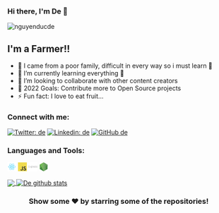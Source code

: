 ### Hi there, I'm De 👋

<p align="left"> <img src="https://komarev.com/ghpvc/?username=nguyenducde&label=Views&color=blue&style=plastic" alt="nguyenducde" /> </p>

## I'm a Farmer!!

- 🏡 I came from a poor family, difficult in every way so i must learn 🤣
- 🌱 I’m currently learning everything 🤣
- 👯 I’m looking to collaborate with other content creators
- 🥅 2022 Goals: Contribute more to Open Source projects
- ⚡ Fun fact: I love to eat fruit...

### Connect with me:

[![Twitter: de](https://img.shields.io/twitter/follow/Nguync65453423?style=social)](https://twitter.com/Nguync65453423)
[![Linkedin: de](https://img.shields.io/badge/-de-blue?style=flat-square&logo=Linkedin&logoColor=white&link=https://www.linkedin.com/in/de-nguyen-duc-185b6b1b5/)](https://www.linkedin.com/in/de-nguyen-duc-185b6b1b5/)
[![GitHub de](https://img.shields.io/github/followers/nguyenducde?label=follow&style=social)](https://github.com/nguyenducde)

### Languages and Tools:

<code><img height="20" src="https://raw.githubusercontent.com/github/explore/80688e429a7d4ef2fca1e82350fe8e3517d3494d/topics/react/react.png"></code>
<code><img height="20" src="https://raw.githubusercontent.com/github/explore/80688e429a7d4ef2fca1e82350fe8e3517d3494d/topics/javascript/javascript.png"></code>
<code><img height="20" src="https://raw.githubusercontent.com/github/explore/80688e429a7d4ef2fca1e82350fe8e3517d3494d/topics/express/express.png"></code>
<code><img height="20" src="https://raw.githubusercontent.com/github/explore/80688e429a7d4ef2fca1e82350fe8e3517d3494d/topics/nodejs/nodejs.png"></code>  

<a href="https://github.com/nguyenducde">
  <img align="center" src="https://github-readme-stats.vercel.app/api/top-langs/?username=nguyenducde&theme=light&hide_langs_below=1" />
</a>
<a href="https://github.com/nguyenducde">
 <img align="center" src="https://github-readme-stats.vercel.app/api?username=nguyenducde&show_icons=true&theme=light&line_height=27" alt="De github stats"/>
</a>
<div align="center">

### Show some ❤️ by starring some of the repositories!

</div>


